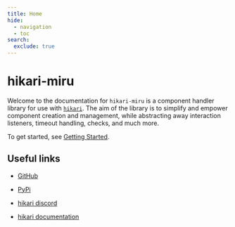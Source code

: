```yaml
---
title: Home
hide:
  - navigation
  - toc
search:
  exclude: true
---
```


# hikari-miru

Welcome to the documentation for `hikari-miru` is a component handler library for use with [`hikari`](https://github.com/hikari-py/hikari).
The aim of the library is to simplify and empower component creation and management,
while abstracting away interaction listeners, timeout handling, checks, and much more.

To get started, see [Getting Started](./getting-started.md).

## Useful links

- [GitHub](https://github.com/hypergonial/hikari-miru)

- [PyPi](https://pypi.org/project/hikari-miru)

- [hikari discord](https://discord.gg/hikari)

- [hikari documentation](https://www.hikari-py.dev)
